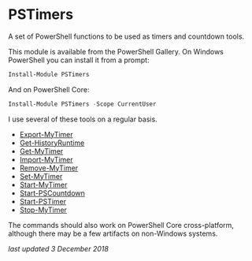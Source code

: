 # PSTimers

A set of PowerShell functions to be used as timers and countdown tools.

This module is available from the PowerShell Gallery. On Windows PowerShell you can install it from a prompt:

```powershell
Install-Module PSTimers
```

And on PowerShell Core:

```powershell
Install-Module PSTimers -Scope CurrentUser
```

I use several of these tools on a regular basis.

* [Export-MyTimer](docs/Export-MyTimer.md)
* [Get-HistoryRuntime](docs/Get-HistoryRuntime.md)
* [Get-MyTimer](docs/Get-MyTimer.md)
* [Import-MyTimer](docs/Import-MyTimer.md)
* [Remove-MyTimer](docs/Remove-MyTimer.md)
* [Set-MyTimer](docs/Set-MyTimer.md)
* [Start-MyTimer](docs/Start-MyTimer.md)
* [Start-PSCountdown](docs/Start-PSCountdown.md)
* [Start-PSTimer](docs/Start-PSTimer.md)
* [Stop-MyTimer](docs/Stop-MyTimer.md)

The commands should also work on PowerShell Core cross-platform, although there may be a few artifacts on non-Windows systems.

_last updated 3 December 2018_
